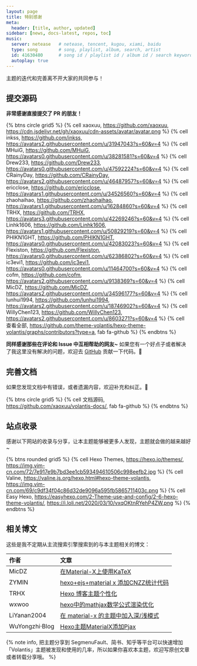```yaml
---
layout: page
title: 特别感谢
meta:
  header: [title, author, updated]
sidebar: [news, docs-latest, repos, toc]
music:
  server: netease   # netease, tencent, kugou, xiami, baidu
  type: song        # song, playlist, album, search, artist
  id: 41630480      # song id / playlist id / album id / search keyword
  autoplay: true
---
```


主题的迭代和完善离不开大家的共同参与！

## 提交源码

**非常感谢直接提交了 PR 的朋友！**

{% btns circle grid5 %}
{% cell xaoxuu, https://github.com/xaoxuu, https://cdn.jsdelivr.net/gh/xaoxuu/cdn-assets/avatar/avatar.png %}
{% cell inkss, https://github.com/inkss, https://avatars2.githubusercontent.com/u/31947043?s=60&v=4 %}
{% cell MHuiG, https://github.com/MHuiG, https://avatars0.githubusercontent.com/u/38281581?s=60&v=4 %}
{% cell Drew233, https://github.com/Drew233, https://avatars0.githubusercontent.com/u/47592224?s=60&v=4 %}
{% cell CRainyDay, https://github.com/CRainyDay, https://avatars2.githubusercontent.com/u/46487957?s=60&v=4 %}
{% cell ericclose, https://github.com/ericclose, https://avatars1.githubusercontent.com/u/34526560?s=60&v=4 %}
{% cell zhaohaihao, https://github.com/zhaohaihao, https://avatars1.githubusercontent.com/u/16284860?s=60&v=4 %}
{% cell TRHX, https://github.com/TRHX, https://avatars3.githubusercontent.com/u/42269246?s=60&v=4 %}
{% cell Linhk1606, https://github.com/Linhk1606, https://avatars1.githubusercontent.com/u/50829219?s=60&v=4 %}
{% cell PHIKN1GHT, https://github.com/PHIKN1GHT, https://avatars0.githubusercontent.com/u/42083023?s=60&v=4 %}
{% cell Flexiston, https://github.com/Flexiston, https://avatars0.githubusercontent.com/u/62386802?s=60&v=4 %}
{% cell ic3evi1, https://github.com/ic3evi1, https://avatars0.githubusercontent.com/u/11464700?s=60&v=4 %}
{% cell cofm, https://github.com/cofm, https://avatars2.githubusercontent.com/u/9138369?s=60&v=4 %}
{% cell MicDZ, https://github.com/MicDZ, https://avatars2.githubusercontent.com/u/34596177?s=60&v=4 %}
{% cell lunhui1994, https://github.com/lunhui1994, https://avatars2.githubusercontent.com/u/18746902?s=60&v=4 %}
{% cell WillyChen123, https://github.com/WillyChen123, https://avatars2.githubusercontent.com/u/8603271?s=60&v=4 %}
{% cell 查看全部, https://github.com/theme-volantis/hexo-theme-volantis/graphs/contributors?type=a, fab fa-github %}
{% endbtns %}


**同样感谢那些在评论和 Issue 中互相帮助的网友~**
如果您有一个好点子或者解决了我这里没有解决的问题，欢迎去 [GitHub](https://github.com/theme-volantis/hexo-theme-volantis/) 贡献一下代码。👏

## 完善文档

如果您发现文档中有错误，或者遗漏内容，欢迎补充和纠正。👏

{% btns circle grid5 %}
{% cell 文档源码, https://github.com/xaoxuu/volantis-docs/, fab fa-github %}
{% endbtns %}


## 站点收录

感谢以下网站的收录与分享，让本主题能够被更多人发现，主题就会做的越来越好~

{% btns rounded grid5 %}
{% cell Hexo Themes, https://hexo.io/themes/, https://img.vim-cn.com/72/7e917e9b7bd3ee1cb593494610506c998eefb2.jpg %}
{% cell Valine, https://valine.js.org/hexo.html#hexo-theme-volantis, https://img.vim-cn.com/69/c9df34f04c86d32de9096a595fb5865711403c.png %}
{% cell Easy Hexo, https://easyhexo.com/2-Theme-use-and-config/2-6-hexo-theme-volantis/, https://i.loli.net/2020/03/10/vxqOKtnRYehP4ZW.png %}
{% endbtns %}

## 相关博文

这些是我不定期从主流搜索引擎搜索到的与本主题相关的博文：

<overflow>

| 作者   | 文章                                                         |
| :------ | :------------------------------------------------------------ |
| MicDZ | [在Material-X上使用KaTeX](https://www.micdz.cn/article/katex-on-volantis/) |
| ZYMIN | [hexo+ejs+material x 添加CNZZ统计代码](https://zymin.cn/arcticle/hexo+ejs+material.html) |
| TRHX | [Hexo 博客主题个性化](https://itrhx.com/2018/08/27/A04-Hexo-blog-topic-personalization/) |
| wxwoo | [hexo中的mathjax数学公式渲染优化](https://wxwoo.top/2019/05/15/hexo-mathjax-renderer-optimization/) |
| LiYanan2004 | [在 material-x 的主题中加入深/浅模式](https://liyanan2004.ml/Enable_Dark_mode_in_your_blog_with_material-x//) |
| WuYongzhi·Blog | [Hexo主题MaterialX添加Pjax](https://wuyongzhi.top/undefined/999270176/) |

{% note info, 把主题分享到 SegmenuFault、简书、知乎等平台可以快速增加「Volantis」主题被发现和使用的几率，所以如果你喜欢本主题，欢迎写原创文章或者转载分享哦。 %}
